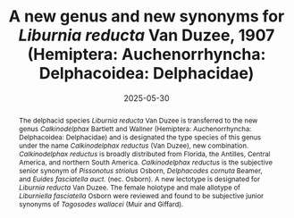 ---
title: 'A new genus and new synonyms for <i>Liburnia reducta</i> Van Duzee, 1907 (Hemiptera: Auchenorrhyncha: Delphacoidea: Delphacidae)'
date: '2025-05-30'
doi: 'https://doi.org/10.64338/im.1121.wv87x'
journal: Insecta Mundi
issue: '1121'
pagination: '1–16'
zoobank: 'urn:lsid:zoobank.org:pub:6D1E5CEA-1105-4667-A46F-9EEF9D430732'
authors:
  - first_name: 'Charles R.'
    last_name: 'Bartlett'
    affiliation: 'University of Delaware, Department of Entomology and Wildlife Ecology, 250 Townsend Hall, Newark, DE 19716-2160, USA'
    email: 'bartlett@udel.edu'
    orcid: 'https://orcid.org/0000-0001-9428-7337'

  - first_name: 'Adam M.'
    last_name: 'Wallner'
    affiliation: 'USDA-APHIS-PPQ, 1500 Lower Rd, Linden NJ 07036, USA'
    email: 'adam.m.wallner@usda.gov'

download: 'https://drive.google.com/file/d/1Tc2rGwyO6wbPAZ6yEc6egtnKZaPcbOWV'

supplementary: ''

keywords:
  - Delphacinae
  - Delphacini
  - synonymy
  - planthopper
  - lectotype

categories:
  - Hemiptera
  - Auchenorrhyncha
  - Delphacoidea
  - Delphacidae
  
references:
  - authors: Arthropod Easy Capture.
    year: 2013
    title: 'Arthropod Easy Capture. Version 1.34.'
    pages: 
    doi: 
    url: https://sourceforge.net/projects/arthropodeasy
    access: (Last accessed January 2025.)

  - authors: Asche M.
    year: 1985
    title: 'Zur Phylogenie der Delphacidae Leach, 1815 (Homoptera: Cicadina: Fulgoromorpha). Marburger Entomologische Publikationen 2'
    pages: 1–910
    doi: 
    url: 
    access: 

  - authors: Asche M, Remane R.
    year: 1983
    title: 'Zur Problematik von <i>Delphacodes mulsanti </i>(Fieber 1866) und zur Kenntnis einiger benachbarter Taxa (Homoptera Auchenorrhyncha Fulgoromorpha Delphacidae) (Vorlaufige Mitteilung). Marburger Entomologische Publikationen 1'
    pages: 25–56
    doi: 
    url: 
    access: 

  - authors: Asche M, Wilson MR.
    year: 1990
    title: 'The delphacid genus <i>Sogatella </i>and related groups: a revision with special reference to riceassociated species (Homoptera: Fulgoroidea). Systematic Entomology 15'
    pages: 1–42
    doi: 
    url: 
    access: 

  - authors: Bartlett CR.
    year: 2008
    title: '<i>Liburnia </i>Stål, 1866 (Insecta, Hemiptera, Delphacidae): proposed designation of <i>Embolophora monoceros </i>Stål, 1855 as the type species. Bulletin of Zoological Nomenclature 65'
    pages: 183–187
    doi: 
    url: 
    access: 

  - authors: Bartlett CR, Deitz LL.
    year: 2000
    title: 'Revision of the New World delphacid planthopper genus <i>Pissonotus </i>(Hemiptera: Fulgoroidea). Thomas Say Publications in Entomology: Monographs. Entomological Society of America; Lanham, MD'
    pages: 234 p
    doi: 
    url: 
    access: 

  - authors: Bartlett CR, O’Brien LB, Wilson SW.
    year: 2014
    title: 'A review of the planthoppers (Hemiptera: Fulgoroidea) of the United States. Memoirs of the American Entomological Society 50'
    pages: 1–287
    doi: 
    url: 
    access: 

  - authors: Beamer RH.
    year: 1948
    title: 'Some new species of <i>Delphacodes </i>(Homoptera: Fulgoridae: Delphacinae), Part IV. Journal of the Kansas Entomological Society 21'
    pages: 96–110
    doi: 
    url: 
    access: 

  - authors: Beamer RH.
    year: 1955
    title: 'A revision of the genus <i>Megamelus </i>in America north of Mexico (Homoptera, Fulgoridae, Delphacinae). Journal of the Kansas Entomological Society 28'
    pages: 29–46
    doi: 
    url: 
    access: 

  - authors: Bourgoin T.
    year: 1988
    title: 'A new interpretation of the homologies of the Hemiptera male genitalia illustrated by the Tettigometridae (Hemiptera, Fulgoromorpha). p. 113–120. In: Vidano C, Arzone A (eds.). 6th Auchenorrhyncha Meeting, Turin, Italy, September 7–11, 1987. Proceedings. Consiglio Nazionale delle Ricerche; Turin, Italy'
    pages: 652 p
    doi: 
    url: 
    access: 

  - authors: Bourgoin T, Wang RR, Asche M, Hoch H, Soulier-Perkins A, Stroinski A, Yap S, Szwedo, J.
    year: 2015
    title: 'From micropterism to hyperpterism: recognition strategy and standardized homology-driven terminology of the forewing venation patterns in planthoppers (Hemiptera: Fulgoromorpha). Zoomorphology 134'
    pages: 63–77
    doi: https://doi.org/10.1007/s00435-014-0243-6
    url: 
    access: 

  - authors: Crawford DL.
    year: 1914
    title: 'A contribution toward a monograph of the homopterous insects of the family Delphacidae of North and South America. Proceedings of the United States National Museum 46'
    pages: 557–640
    doi: 
    url: 
    access: 

  - authors: Della Giustina W.
    year: 2019
    title: 'Les Delphacidae de France et des pays limitrophes (Hemiptera, Fulgoromorpha). Faune de France 100, 2 volumes. Fédération Française des Sociétés de Sciences Naturelles; Paris, France'
    pages: 832 p
    doi: 
    url: 
    access: 

  - authors: Dmitriev DA.
    year: 2022
    title: 'Etymology and grammatical gender of generic names in Auchenorrhyncha (Hemiptera). Illinois Natural History Survey Bulletin 43'
    pages: 1–224
    doi: https://doi.org/10.21900/j.inhs.v43.837
    url: 
    access: 

  - authors: Fennah RG.
    year: 1959
    title: 'Delphacidae from the Lesser Antilles (Homoptera: Fulgoroidea). Bulletin of the British Museum (Natural History) 8'
    pages: 224–265
    doi: 
    url: 
    access: 

  - authors: Fennah RG.
    year: 1963
    title: 'The Delphacid-species-complex known as <i>Sogatella furcifera </i>(Horvath) (Homoptera: Fulgoroidea). Bulletin of Entomological Research 54'
    pages: 45–79
    doi: https://doi.org/10.1017/S0007485300048604
    url: 
    access: 

  - authors: S0007485300048604 Fowler WW.
    year: 1905
    title: 'Order Rhynchota. Suborder Hemiptera-Homoptera. (Continued). Biologia Centrali-Americana 1'
    pages: 125-139
    doi: 
    url: 
    access: 

  - authors: Holzinger WE, Kammerlander I, Nickel H.
    year: 2003
    title: 'Fulgoromorpha, Cicadomorpha excluding Cicadellidae. Volume 1. The Auchenorrhyncha of Central Europe. Brill Academic Publishing; Leiden, Netherlands'
    pages: xv + 673 p
    doi: 
    url: 
    access: 

  - authors: ICZN [International Commission on Zoological Nomenclature].
    year: 1961
    title: 'Opinion 602. <i>Delphax </i>Fabricius, 1798 (Insecta, Hemiptera); Interpretation under the plenary powers. Bulletin of Zoological Nomenclature 18'
    pages: 246–248
    doi: 
    url: 
    access: 

  - authors: ICZN [International Commission on Zoological Nomenclature].
    year: 1999
    title: 'International Code of Zoological Nomenclature. 4th edition. International Trust for Zoological Nomenclature; London, UK'
    pages: 306 p
    doi: 
    url: 
    access: 

  - authors: ICZN [International Commission on Zoological Nomenclature].
    year: 2010
    title: 'Opinion 2260 (Case 3460) <i>Liburnia </i>Stål, 1866 (Insecta, Hemiptera, Delphacidae): proposed designation of <i>Embolophora monoceros </i>Stål, 1855 as the type species. Bulletin of Zoological Nomenclature 67'
    pages: 340–341
    doi: 
    url: 
    access: 

  - authors: Kennedy AC, Bartlett CR, Wilson SW.
    year: 2012
    title: 'An annotated checklist of the delphacid planthoppers (Hemiptera: Delphacidae) of Florida with the description of three new species and the new genus, <i>Meristopsis</i>. Florida Entomologist 95'
    pages: 395–421
    doi: https://doi.org/10.1653/024.095.0223
    url: 
    access: 

  - authors: Leach WE.
    year: 1815
    title: 'Entomology. p. 57–172. In: Brewster D. The Edinburgh encyclopedia, volume 9. William Blackwood; London, UK'
    pages: 764 p
    doi: 
    url: 
    access: 

  - authors: Metcalf ZP.
    year: 1943
    title: 'General catalogue of the Hemiptera. Fascicle IV, Fulgoroidea, Part 3, Araeopidae (Delphacidae). Smith College; Northhampton, MA'
    pages: 552 p
    doi: 
    url: 
    access: 

  - authors: Metcalf ZP.
    year: 1949
    title: 'The redescription of twenty-one species of Areopidae described in 1923. Journal of the Elisha Mitchell Scientific Society 65'
    pages: 48–60
    doi: 
    url: 
    access: 

  - authors: Metcalf ZP.
    year: 1952
    title: 'New names in the Homoptera. Journal of the Washington Academy of Sciences 42'
    pages: 226–231
    doi: 
    url: 
    access: 

  - authors: Muir FAG.
    year: 1926
    title: 'Contributions to our knowledge of South American Fulgoroidea (Homoptera). Part I. The family Delphacidae. Experiment Station of the Hawaiian Sugar Planters’ Association, Entomological Series, Bulletin 18'
    pages: 1–51
    doi: 
    url: 
    access: 

  - authors: Muir FAG, Giffard WM.
    year: 1924
    title: 'Studies in North American Delphacidae. Bulletin of the Hawaiian Sugar Planters Association Division of Entomology 15'
    pages: 1–53
    doi: 
    url: 
    access: 

  - authors: O’Brien LB.
    year: 1971
    title: 'Systematics of the tribe Plectoderini (Insecta, Fulgoroidea, Achilidae) in America North of Mexico. University of California Publications in Entomology 64'
    pages: 1–79
    doi: 
    url: 
    access: 

  - authors: Osborn H.
    year: 1935
    title: 'Insects of Porto Rico and the Virgin Islands. Homoptera (excepting the Sternorhynchi). Scientific Survey of Porto Rico and the Virgin Islands 14'
    pages: 111–260
    doi: 
    url: 
    access: 

  - authors: Remes-Lenicov AMM de, Brentassi ME.
    year: 2017
    title: 'New taxa and combinations in Neotropical Delphacini (Hemiptera: Fulgoroidea). Zootaxa 4281'
    pages: 280–290
    doi: https://doi.org/10.11646/zootaxa.4281.1.26
    url: 
    access: 

  - authors: Salinas NA, Mariani R, de Remes-Lenicov AMM, Rodriguero MS, Sosa AJ.
    year: 2025
    title: 'Phylogeny of the planthopper genus <i>Megamelus </i>(Hemiptera, Delphacidae), with the description of two new species from South America. ZooKeys 1224'
    pages: 29–54
    doi: https://doi.org/10.3897/zookeys.1224.135596
    url: 
    access: 

  - authors: Shorthouse DP.
    year: 2010
    title: 'SimpleMappr, an online tool to produce publication-quality point maps.'
    pages: 
    doi: 
    url: https://www.simplemappr.net
    access: (Last accessed January 2023.)

  - authors: Schuh RT.
    year: 2012
    title: 'Integrating specimen databases and revisionary systematics. ZooKeys 209'
    pages: 255-267
    doi: https://doi.org/10.3897/zookeys.209.3288
    url: 
    access: 

  - authors: Schuh RT, Hewson-Smith S, Ascher, JS.
    year: 2010
    title: 'Specimen databases: A case study in entomology using web-based software. American Entomologist 56'
    pages: 206–216
    doi: https://doi.org/10.1093/ae/56.4.206
    url: 
    access: 

  - authors: Van Duzee EP.
    year: 1907
    title: 'Notes on Jamaican Hemiptera: A report on a collection of Hemiptera made on the island of Jamaica in the spring of 1906. Bulletin of the Buffalo Society of Natural Sciences 8'
    pages: 3–79
    doi: 
    url: 
    access: 

  - authors: Van Duzee EP.
    year: 1914
    title: 'Mr. Crawford’s recent work on the Delphacinae. Psyche 21'
    pages: 163–166
    doi: 
    url: 
    access: 

  - authors: Wilson SW.
    year: 2005
    title: 'Keys to the families of Fulgoromorpha with emphasis on planthoppers of potential economic importance in the southeastern United States (Hemiptera: Auchenorrhyncha). Florida Entomologist 88'
    pages: 464–481
    doi: 
    url: 
    access: 

  - authors: Wilson SW, McPherson JE.
    year: 1980
    title: 'Keys to the planthoppers, or Fulgoroidea of Illinois (Homoptera). Transactions of the Illinois State Academy of Science 73'
    pages: 1–61
    doi: 
    url: 
    access: 

abstract: 'The delphacid species <i>Liburnia reducta </i>Van Duzee is transferred to the new genus <i>Calkinodelphax </i>Bartlett and Wallner (Hemiptera: Auchenorrhyncha: Delphacoidea: Delphacidae) and is designated the type species of this genus under the name <i>Calkinodelphax reductus </i>(Van Duzee), new combination. <i>Calkinodelphax reductus </i>is broadly distributed from Florida, the Antilles, Central America, and northern South America. <i>Calkinodelphax reductus </i>is the subjective senior synonym of <i>Pissonotus striolus </i>Osborn, <i>Delphacodes cornuta </i>Beamer, and <i>Euides fasciatella auct. </i>(nec. Osborn). A new lectotype is designated for <i>Liburnia reducta </i>Van Duzee. The female holotype and male allotype of <i>Liburniella fasciatella </i>Osborn were reviewed and found to be subjective junior synonyms of <i>Tagosodes wallacei </i>(Muir and Giffard).'
---